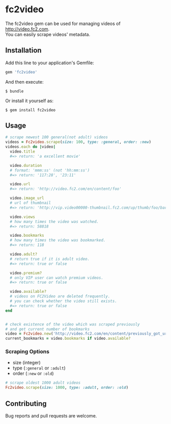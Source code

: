# fc2video
The fc2video gem can be used for managing videos of http://video.fc2.com.  
You can easily scrape videos' metadata.

## Installation

Add this line to your application's Gemfile:

```ruby
gem 'fc2video'
```

And then execute:

    $ bundle

Or install it yourself as:

    $ gem install fc2video

## Usage

```ruby
# scrape newest 100 general(not adult) videos
videos = Fc2video.scrape(size: 100, type: :general, order: :new)
videos.each do |video|
  video.title
  #=> return: 'a excellent movie'

  video.duration
  # format: 'mmm:ss' (not 'hh:mm:ss')
  #=> return: '117:28', '23:11'

  video.url
  #=> return: 'http://video.fc2.com/en/content/foo'

  video.image_url
  # url of thumbnail
  #=> return: 'http://vip.video00000-thumbnail.fc2.com/up/thumb/foo/bar'

  video.views
  # how many times the video was watched.
  #=> return: 58818

  video.bookmarks
  # how many times the video was bookmarked.
  #=> return: 118

  video.adult?
  # return true if it is adult video.
  #=> return: true or false

  video.premium?
  # only VIP user can watch premium videos.
  #=> return: true or false

  video.available?
  # videos on FC2Video are deleted frequently.
  # you can check whether the video still exists.
  #=> return: true or false
end


# check existence of the video which was scraped previously
# and get current number of bookmarks
video = Fc2video.new('http://video.fc2.com/en/content/previously_got_url')
current_bookmarks = video.bookmarks if video.available?
```

### Scraping Options
* size (integer)
* type (`:general` or `:adult`)
* order (`:new` or `:old`)

```ruby
# scrape oldest 1000 adult videos
Fc2video.scrape(size: 1000, type: :adult, order: :old)
```

## Contributing
Bug reports and pull requests are welcome.
